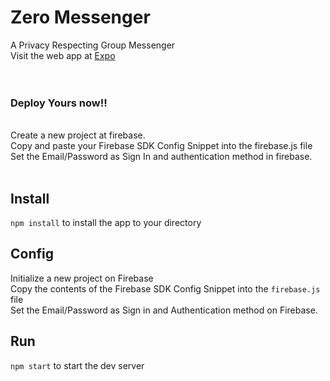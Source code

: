# Zero Messenger
A Privacy Respecting Group Messenger<br>
Visit the web app at <a href="https://expo.io/@tharunoptimus/projects/zero"> Expo </a><br><br>
<br><h3>Deploy Yours now!!</h3><br>
Create a new project at firebase.<br>
Copy and paste your Firebase SDK Config Snippet into the firebase.js file<br>
Set the Email/Password as Sign In and authentication method in firebase.<br>
<br>
## Install
`npm install` to install the app to your directory

## Config
Initialize a new project on Firebase <br>
Copy the contents of the Firebase SDK Config Snippet into the `firebase.js` file <br>
Set the Email/Password as Sign in and Authentication method on Firebase. <br>

## Run
`npm start` to start the dev server
